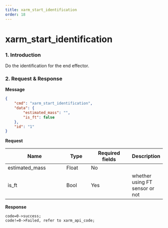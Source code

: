```yaml
---
title: xarm_start_identification
order: 18
---
```

# xarm\_start\_identification
### 1. Introduction
Do the identification for the end effector.
### 2. Request & Response
**Message**
```json
{
    "cmd": "xarm_start_identification",
    "data": {
        "estimated_mass": "", 
        "is_ft": false
    },
    "id": "1"
}
```
**Request**
<table data-full-width="true"><thead><tr><th width="206">Name</th><th width="79">Type</th><th width="146">Required fields</th><th>Description</th></tr></thead><tbody><tr><td>estimated_mass</td><td>Float</td><td>No</td><td></td></tr><tr><td>is_ft</td><td>Bool</td><td>Yes</td><td>whether using FT sensor or not</td></tr></tbody></table>

**Response**
```
code=0->success;
code!=0->Failed, refer to xarm_api_code;
```
